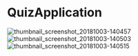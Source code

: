 # QuizApplication

![thumbnail_screenshot_20181003-140457](https://user-images.githubusercontent.com/27202690/46411132-42967080-c71b-11e8-9f2b-c0894a69c3cc.jpg)
![thumbnail_screenshot_20181003-140503](https://user-images.githubusercontent.com/27202690/46411131-42967080-c71b-11e8-832a-7b34cd971979.jpg)
![thumbnail_screenshot_20181003-140515](https://user-images.githubusercontent.com/27202690/46411130-41fdda00-c71b-11e8-9f0f-d9e932dab5d2.jpg)


